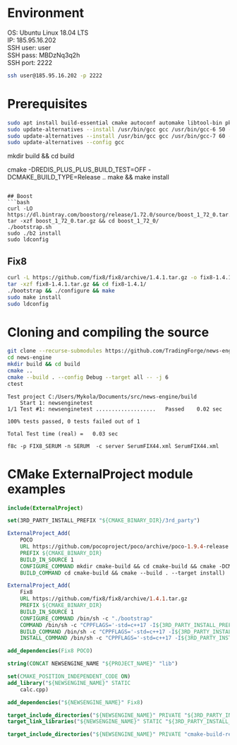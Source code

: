 # Environment
OS: Ubuntu Linux 18.04 LTS  
IP: 185.95.16.202  
SSH user: user  
SSH pass: MBDzNq3q2h  
SSH port: 2222  

```bash
ssh user@185.95.16.202 -p 2222
```

# Prerequisites
```bash
sudo apt install build-essential cmake autoconf automake libtool-bin pkg-config zlib1g-dev gcc-6 g++-6
sudo update-alternatives --install /usr/bin/gcc gcc /usr/bin/gcc-6 50 --slave /usr/bin/g++ g++ /usr/bin/g++-6
sudo update-alternatives --install /usr/bin/gcc gcc /usr/bin/gcc-7 60 --slave /usr/bin/g++ g++ /usr/bin/g++-7
sudo update-alternatives --config gcc
```

mkdir build && cd build

cmake -DREDIS_PLUS_PLUS_BUILD_TEST=OFF -DCMAKE_BUILD_TYPE=Release ..
make && make install
```

## Boost
```bash
curl -LO https://dl.bintray.com/boostorg/release/1.72.0/source/boost_1_72_0.tar.gz
tar -xzf boost_1_72_0.tar.gz && cd boost_1_72_0/
./bootstrap.sh
sudo ./b2 install
sudo ldconfig
```

## Fix8
```bash
curl -L https://github.com/fix8/fix8/archive/1.4.1.tar.gz -o fix8-1.4.1.tar.gz
tar -xzf fix8-1.4.1.tar.gz && cd fix8-1.4.1/
./bootstrap && ./configure && make
sudo make install
sudo ldconfig
```

# Cloning and compiling the source
```bash
git clone --recurse-submodules https://github.com/TradingForge/news-engine.git
cd news-engine
mkdir build && cd build
cmake ..
cmake --build . --config Debug --target all -- -j 6
ctest
```

```log
Test project C:/Users/Mykola/Documents/src/news-engine/build
    Start 1: newsenginetest
1/1 Test #1: newsenginetest ...................   Passed    0.02 sec

100% tests passed, 0 tests failed out of 1

Total Test time (real) =   0.03 sec
```

```
f8c -p FIX8_SERUM -n SERUM  -c server SerumFIX44.xml SerumFIX44.xml
```

# CMake ExternalProject module examples
```cmake
include(ExternalProject)

set(3RD_PARTY_INSTALL_PREFIX "${CMAKE_BINARY_DIR}/3rd_party")

ExternalProject_Add(
    POCO
    URL https://github.com/pocoproject/poco/archive/poco-1.9.4-release.tar.gz
    PREFIX ${CMAKE_BINARY_DIR}
    BUILD_IN_SOURCE 1
    CONFIGURE_COMMAND mkdir cmake-build && cd cmake-build && cmake -DCMAKE_INSTALL_PREFIX:PATH=${3RD_PARTY_INSTALL_PREFIX} ..
    BUILD_COMMAND cd cmake-build && cmake --build . --target install)

ExternalProject_Add(
    Fix8
    URL https://github.com/fix8/fix8/archive/1.4.1.tar.gz
    PREFIX ${CMAKE_BINARY_DIR}
    BUILD_IN_SOURCE 1
    CONFIGURE_COMMAND /bin/sh -c "./bootstrap"
    COMMAND /bin/sh -c "CPPFLAGS='-std=c++17 -I${3RD_PARTY_INSTALL_PREFIX}/include' LDFLAGS=-L${3RD_PARTY_INSTALL_PREFIX}/lib ./configure --prefix=${3RD_PARTY_INSTALL_PREFIX}"
    BUILD_COMMAND /bin/sh -c "CPPFLAGS='-std=c++17 -I${3RD_PARTY_INSTALL_PREFIX}/include' LDFLAGS=-L${3RD_PARTY_INSTALL_PREFIX}/lib LD_LIBRARY_PATH=${3RD_PARTY_INSTALL_PREFIX}/lib make"
    INSTALL_COMMAND /bin/sh -c "CPPFLAGS='-std=c++17 -I${3RD_PARTY_INSTALL_PREFIX}/include' LDFLAGS=-L${3RD_PARTY_INSTALL_PREFIX}/lib LD_LIBRARY_PATH=${3RD_PARTY_INSTALL_PREFIX}/lib make install")

add_dependencies(Fix8 POCO)

string(CONCAT NEWSENGINE_NAME "${PROJECT_NAME}" "lib")

set(CMAKE_POSITION_INDEPENDENT_CODE ON)
add_library("${NEWSENGINE_NAME}" STATIC
    calc.cpp)

add_dependencies("${NEWSENGINE_NAME}" Fix8)

target_include_directories("${NEWSENGINE_NAME}" PRIVATE "${3RD_PARTY_INSTALL_PREFIX}/include")
target_link_libraries("${NEWSENGINE_NAME}" STATIC "${3RD_PARTY_INSTALL_PREFIX}/lib/libfix8.a")

target_include_directories("${NEWSENGINE_NAME}" PRIVATE "cmake-build-release/newsengine/include")
```